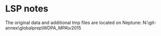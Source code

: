 # LSP notes

The original data and additional tmp files are located on Neptune:
N:\git-annex\globalprep\WDPA_MPA\v2015


